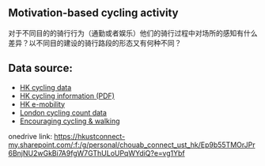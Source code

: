## Motivation-based cycling activity

对于不同目的的骑行行为（通勤或者娱乐）他们的骑行过程中对场所的感知有什么差异？以不同目的建设的骑行路段的形态又有何种不同？

## Data source:
+ [HK cycling data](https://data.gov.hk/en-data/dataset/hk-td-tis_20-cycling-information/resource/9cf2ca8d-2902-4d34-b1a6-f69c994d15bf)
+ [HK cycling information (PDF)](https://www.td.gov.hk/filemanager/tc/publication/cyclingstudy.pdf)
+ [HK e-mobility](https://www.hkemobility.gov.hk/en/traffic-information/news)
+ [London cycling count data](https://cycling.data.tfl.gov.uk/)
+ [Encouraging cycling & walking](https://tfl.gov.uk/corporate/about-tfl/how-we-work/planning-for-the-future/encouraging-cycling-and-walking)

onedrive link: https://hkustconnect-my.sharepoint.com/:f:/g/personal/chouab_connect_ust_hk/Ep9b55TMOrJPr6BnjNU2wGkBi7A9fgW7GThULoUPqWYdiQ?e=vg1Ybf